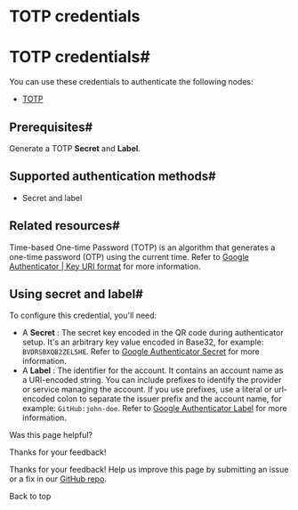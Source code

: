 # TOTP credentials

[ ](https://github.com/n8n-io/n8n-docs/edit/main/docs/integrations/builtin/credentials/totp.md "Edit this page")

# TOTP credentials#

You can use these credentials to authenticate the following nodes:

  * [TOTP](../../core-nodes/n8n-nodes-base.totp/)



## Prerequisites#

Generate a TOTP **Secret** and **Label**.

## Supported authentication methods#

  * Secret and label



## Related resources#

Time-based One-time Password (TOTP) is an algorithm that generates a one-time password (OTP) using the current time. Refer to [Google Authenticator | Key URI format](https://github.com/google/google-authenticator/wiki/Key-Uri-Format) for more information.

## Using secret and label#

To configure this credential, you'll need:

  * A **Secret** : The secret key encoded in the QR code during authenticator setup. It's an arbitrary key value encoded in Base32, for example: `BVDRSBXQB2ZEL5HE`. Refer to [Google Authenticator Secret](https://github.com/google/google-authenticator/wiki/Key-Uri-Format#secret) for more information.
  * A **Label** : The identifier for the account. It contains an account name as a URI-encoded string. You can include prefixes to identify the provider or service managing the account. If you use prefixes, use a literal or url-encoded colon to separate the issuer prefix and the account name, for example: `GitHub:john-doe`. Refer to [Google Authenticator Label](https://github.com/google/google-authenticator/wiki/Key-Uri-Format#label) for more information.

Was this page helpful? 

Thanks for your feedback! 

Thanks for your feedback! Help us improve this page by submitting an issue or a fix in our [GitHub repo](https://github.com/n8n-io/n8n-docs). 

Back to top 
